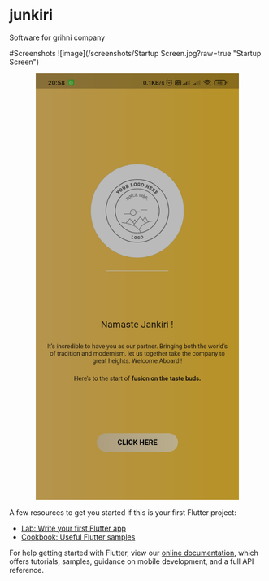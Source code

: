# junkiri

Software for grihni company


#Screenshots 
![image](/screenshots/Startup Screen.jpg?raw=true "Startup Screen")
<div align="center">
    <img src="/screenshots/Startup Screen.jpg" width="400px"> 
</div>

A few resources to get you started if this is your first Flutter project:

- [Lab: Write your first Flutter app](https://flutter.dev/docs/get-started/codelab)
- [Cookbook: Useful Flutter samples](https://flutter.dev/docs/cookbook)

For help getting started with Flutter, view our
[online documentation](https://flutter.dev/docs), which offers tutorials,
samples, guidance on mobile development, and a full API reference.
